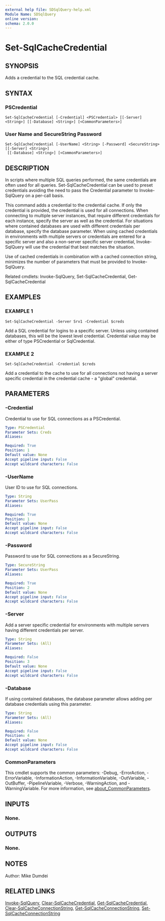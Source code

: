 ```yaml
---
external help file: SDSqlQuery-help.xml
Module Name: SDSqlQuery
online version:
schema: 2.0.0
---
```


# Set-SqlCacheCredential

## SYNOPSIS
Adds a credential to the SQL credential cache.

## SYNTAX

### PSCredential
```
Set-SqlCacheCredential [-Credential] <PSCredential> [[-Server] <String>] [[-Database] <String>] [<CommonParameters>]
```

### User Name and SecureString Password
```
Set-SqlCacheCredential [-UserName] <String> [-Password] <SecureString> [[-Server] <String>]
 [[-Database] <String>] [<CommonParameters>]
```

## DESCRIPTION
In scripts where multiple SQL queries performed, the same credentials are often used for all queries. Set-SqlCacheCredential can be used to preset credentials avoiding the need to pass the Credential parameter to Invoke-SqlQuery on a per-call basis.

This command adds a credential to the credential cache. If only the credential is provided, the credential is used for all connections. When connecting to multiple server instances, that require different credentials for each instance, specify the server as well as the credential. For situations where contained databases are used with different credentials per database, specify the database parameter. When using cached credentials in environments with multiple servers or credentials are entered for a specific server and also a non-server specific server credential, Invoke-SqlQuery will use the credential that best matches the situation.

Use of cached credentials in combination with a cached connection string, minimizes the number of parameters that must be provided to Invoke-SqlQuery.

Related cmdlets: Invoke-SqlQuery, Set-SqlCacheCredential, Get-SqlCacheCredential

## EXAMPLES

### EXAMPLE 1
```
Set-SqlCacheCredential -Server Srv1 -Credential $creds
```

Add a SQL credential for logins to a specific server. Unless using contained databases, this will be the lowest level credential. Credential value may be either of type PSCredential or SqlCredential.

### EXAMPLE 2
```
Set-SqlCacheCredential -Credential $creds
```

Add a credential to the cache to use for all connections not having a server specific credential in the credential cache - a "global" credential.

## PARAMETERS

### -Credential
Credential to use for SQL connections as a PSCredential.

```yaml
Type: PSCredential
Parameter Sets: Creds
Aliases:

Required: True
Position: 1
Default value: None
Accept pipeline input: False
Accept wildcard characters: False
```

### -UserName
User ID to use for SQL connections.

```yaml
Type: String
Parameter Sets: UserPass
Aliases:

Required: True
Position: 1
Default value: None
Accept pipeline input: False
Accept wildcard characters: False
```

### -Password
Password to use for SQL connections as a SecureString.

```yaml
Type: SecureString
Parameter Sets: UserPass
Aliases:

Required: True
Position: 2
Default value: None
Accept pipeline input: False
Accept wildcard characters: False
```

### -Server
Add a server specific credential for environments with multiple servers having different credentials per server.

```yaml
Type: String
Parameter Sets: (All)
Aliases:

Required: False
Position: 3
Default value: None
Accept pipeline input: False
Accept wildcard characters: False
```

### -Database
If using contained databases, the database parameter allows adding per database credentials using this parameter.

```yaml
Type: String
Parameter Sets: (All)
Aliases:

Required: False
Position: 4
Default value: None
Accept pipeline input: False
Accept wildcard characters: False
```

### CommonParameters
This cmdlet supports the common parameters: -Debug, -ErrorAction, -ErrorVariable, -InformationAction, -InformationVariable, -OutVariable, -OutBuffer, -PipelineVariable, -Verbose, -WarningAction, and -WarningVariable. For more information, see [about_CommonParameters](http://go.microsoft.com/fwlink/?LinkID=113216).

## INPUTS

### None.
## OUTPUTS

### None.
## NOTES
Author: Mike Dumdei

## RELATED LINKS
[Invoke-SqlQuery](.\Invoke-SqlQuery.md), [Clear-SqlCacheCredential](.\Clear-SqlCacheCredential.md), [Get-SqlCacheCredential](.\Get-SqlCacheCredential.md), [Clear-SqlCacheConnectionString](.\Clear-SqlCacheConnectionString.md), [Get-SqlCacheConnectionString](.\Get-SqlCacheConnectionString.md), [Set-SqlCacheConnectionString](.\Set-SqlCacheConnectionString.md)
